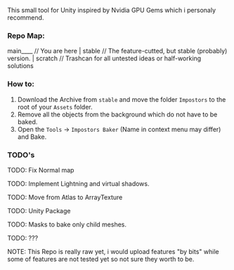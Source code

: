 This small tool for Unity inspired by Nvidia GPU Gems which i personaly recommend.

### Repo Map:

main____       // You are here
        |
        stable // The feature-cutted, but stable (probably) version.
        |
        scratch // Trashcan for all untested ideas or half-working solutions


### How to:

1) Download the Archive from `stable` and move the folder `Impostors` to the root of your `Assets` folder.
2) Remove all the objects from the background which do not have to be baked.
3) Open the `Tools` -> `Impostors Baker` (Name in context menu may differ) and Bake.


### TODO's

TODO: Fix Normal map

TODO: Implement Lightning and virtual shadows.

TODO: Move from Atlas to ArrayTexture

TODO: Unity Package

TODO: Masks to bake only child meshes.

TODO: ???

NOTE: This Repo is really raw yet, i would upload features "by bits" while some of features are not tested yet so not sure they worth to be.
